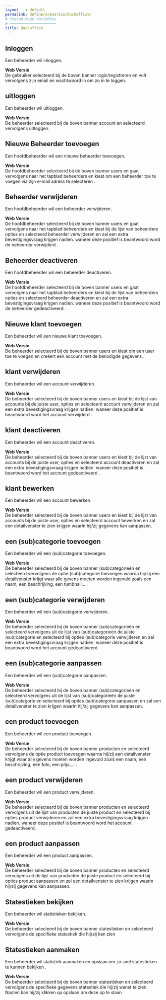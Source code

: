 ```yaml
---
layout   : default
permalink: define/scenarios/backoffice/
# Custom Page Variables
# ─────────────────────
title: Backoffice
---
```

## Inloggen  
Een beheerder wil inloggen. 

**Web Versie**  
De gebruiker selecteerd bij de boven banner login/registreren en vult vervolgens zijn email en wachtwoord in om zo in te loggen. 

## uitloggen  
Een beheerder wil uitloggen. 

**Web Versie**  
De beheerder selecteerd bij de boven banner account en selecteerd vervolgens uitloggen. 

## Nieuwe Beheerder toevoegen  
Een hoofdbeheerder wil een nieuwe beheerder toevoegen. 

**Web Versie**  
De hoofdbeheerder selecteerd bij de boven banner users en gaat vervolgens naar het tapblad beheerders en kiest om een beheerder toe te voegen via zijn e-mail adress te selecteren . 

## Beheerder verwijderen  
Een hoofdbeheerder wil een beheerder verwijderen. 

**Web Versie**  
De hoofdbeheerder selecteerd bij de boven banner users en gaat vervolgens naar het tapblad beheerders en kiest bij de lijst van beheerders opties en selecteerd beheerder verwijderen en zal een extra bevestigingsvraag krijgen nadien. waneer deze positief is beantwoord word de beheerder verwijderd . 

## Beheerder deactiveren  
Een hoofdbeheerder wil een beheerder deactiveren. 

**Web Versie**  
De hoofdbeheerder selecteerd bij de boven banner users en gaat vervolgens naar het tapblad beheerders en kiest bij de lijst van beheerders opties en selecteerd beheerder deactiveren en zal een extra bevestigingsvraag krijgen nadien. waneer deze positief is beantwoord word de beheerder gedeactiveerd . 




## Nieuwe klant toevoegen  
Een beheerder wil een nieuwe klant toevoegen. 

**Web Versie**  
De beheerder selecteerd bij de boven banner users en kiest om een user toe te voegen en creëert een account met de benodigde gegevens . 

## klant verwijderen  
Een beheerder wil een account verwijderen. 

**Web Versie**  
De beheerder selecteerd bij de boven banner users en kiest bij de lijst van accounts bij de juiste user, opties en selecteerd account verwijderen en zal een extra bevestigingsvraag krijgen nadien. waneer deze positief is beantwoord word het account verwijderd . 

## klant deactiveren  
Een beheerder wil een account deactiveren. 

**Web Versie**  
De beheerder selecteerd bij de boven banner users en kiest bij de lijst van accounts bij de juiste user, opties en selecteerd account deactiveren en zal een extra bevestigingsvraag krijgen nadien. waneer deze positief is beantwoord word het account gedeactiveerd . 

## klant bewerken  
Een beheerder wil een account bewerken. 

**Web Versie**  
De beheerder selecteerd bij de boven banner users en kiest bij de lijst van accounts bij de juiste user, opties en selecteerd account bewerken en zal een detailvenster te zien krijgen waarin hij/zij gegevens kan aanpassen.

## een (sub)categorie toevoegen  
Een beheerder wil een (sub)categorie toevoegen. 

**Web Versie**  
De beheerder selecteerd bij de boven banner (sub)categorieën en selecteerd vervolgens de optie (sub)categorie toevoegen waarna hij/zij een detailvenster krijgt waar alle gevens moeten worden ingevuld zoals een naam, een beschrijving, een tumbnail... . 

## een (sub)categorie verwijderen  
Een beheerder wil een (sub)categorie verwijderen. 

**Web Versie**  
De beheerder selecteerd bij de boven banner (sub)categorieën en selecteerd vervolgens uit de lijst van (sub)categorieën de juiste (sub)categorie en selecteerd bij opties (sub)categorie verwijderen en zal een extra bevestigingsvraag krijgen nadien. waneer deze positief is beantwoord word het account gedeactiveerd. 

## een (sub)categorie aanpassen  
Een beheerder wil een (sub)categorie aanpassen. 

**Web Versie**  
De beheerder selecteerd bij de boven banner (sub)categorieën en selecteerd vervolgens uit de lijst van (sub)categorieën de juiste (sub)categorie en selecteerd bij opties (sub)categorie aanpassen en zal een detailvenster te zien krijgen waarin hij/zij gegevens kan aanpassen.

## een product toevoegen  
Een beheerder wil een product toevoegen. 

**Web Versie**  
De beheerder selecteerd bij de boven banner producten en selecteerd vervolgens de optie product toevoegen waarna hij/zij een detailvenster krijgt waar alle gevens moeten worden ingevuld zoals een naam, een beschrijving, een foto, een prijs,... . 

## een product verwijderen  
Een beheerder wil een product verwijderen. 

**Web Versie**  
De beheerder selecteerd bij de boven banner producten en selecteerd vervolgens uit de lijst van producten de juiste product en selecteerd bij opties product verwijderen en zal een extra bevestigingsvraag krijgen nadien. waneer deze positief is beantwoord word het account gedeactiveerd. 

## een product aanpassen  
Een beheerder wil een product aanpassen. 

**Web Versie**  
De beheerder selecteerd bij de boven banner producten en selecteerd vervolgens uit de lijst van producten de juiste product en selecteerd bij opties product aanpassen en zal een detailvenster te zien krijgen waarin hij/zij gegevens kan aanpassen.

## Statestieken bekijken
Een beheerder wil statistieken bekijken. 

**Web Versie**  
De beheerder selecteerd bij de boven banner statestieken en selecteerd vervolgens de specifieke statestiek die hij/zij kan zien 

## Statestieken aanmaken
Een beheerder wil statistiek aanmaken en opslaan om zo snel statestieken te kunnen bekijken . 

**Web Versie**  
De beheerder selecteerd bij de boven banner statestieken en selecteerd vervolgens de specifieke gegevens statestiek die hij/zij wenst te zien. Nadien kan hij/zij klikken op opslaan om deze op te slaan 
